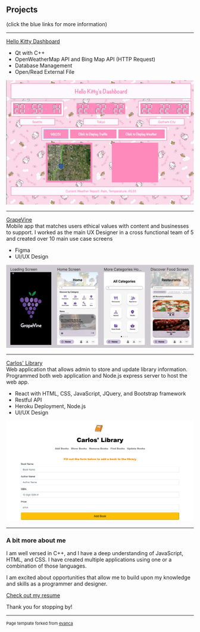 ## Projects
(click the blue links for more information) 

---
[Hello Kitty Dashboard](/dashboard)
* Qt with C++
* OpenWeatherMap API and Bing Map API (HTTP Request)
* Database Management
* Open/Read External File
<img src="images/dashboard.png?raw=true"/>

---
[GrapeVine](/grapevine) <br>
Mobile app that matches users ethical values with content and businesses to support. I worked as the main UX Designer in a cross functional team of 5 and created over 10 main use case screens
* Figma
* UI/UX Design <br>
<img src="images/grapevine.png?raw=true"/>

---
[Carlos' Library](/carlos)<br>
Web application that allows admin to store and update library information. Programmed both web application and Node.js express server to host the web app.   
* React with HTML, CSS, JavaScript, JQuery, and Bootstrap framework
* Restful API
* Heroku Deployment, Node.js
* UI/UX Design <br>
<img src="images/carlosLibrary.png?raw=true"/>

---
### A bit more about me

I am well versed in C++, and I have a deep understanding of JavaScript, HTML, and CSS. I have created multiple 
applications using one or a combination of those languages. 

I am excited about opportunities that allow me to build upon my knowledge and skills as a programmer and designer. 

 <a href="https://www.figma.com/file/3uBzFPSDEXoZOD7q076Zwh/Feb-2021-Resume?node-id=0%3A1">Check out my resume</a> 

Thank you for stopping by!

---
<p style="font-size:11px">Page template forked from <a href="https://github.com/evanca/quick-portfolio">evanca</a></p>
<!-- Remove above link if you don't want to attibute -->
